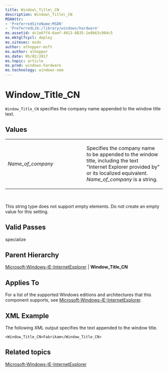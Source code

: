 ```yaml
---
title: Window\_Title\_CN
description: Window\_Title\_CN
MSHAttr:
- 'PreferredSiteName:MSDN'
- 'PreferredLib:/library/windows/hardware'
ms.assetid: dc1e6ff4-6aef-4013-8835-1e9b63c904c5
ms.mktglfcycl: deploy
ms.sitesec: msdn
author: alhopper-msft
ms.author: alhopper
ms.date: 05/02/2017
ms.topic: article
ms.prod: windows-hardware
ms.technology: windows-oem
---
```


# Window\_Title\_CN


`Window_Title_CN` specifies the company name appended to the window title text.

## Values


<table>
<colgroup>
<col width="50%" />
<col width="50%" />
</colgroup>
<tbody>
<tr class="odd">
<td><p><em>Name_of_company</em></p></td>
<td><p>Specifies the company name to be appended to the window title, including the text &quot;Internet Explorer provided by&quot; or its localized equivalent. <em>Name_of_company</em> is a string.</p></td>
</tr>
</tbody>
</table>

 

This string type does not support empty elements. Do not create an empty value for this setting.

## Valid Passes


specialize

## Parent Hierarchy


[Microsoft-Windows-IE-InternetExplorer](microsoft-windows-ie-internetexplorer.md) | **Window\_Title\_CN**

## Applies To


For a list of the supported Windows editions and architectures that this component supports, see [Microsoft-Windows-IE-InternetExplorer](microsoft-windows-ie-internetexplorer.md).

## XML Example


The following XML output specifies the text appended to the window title.

```
<Window_Title_CN>Fabrikam</Window_Title_CN>
```

## Related topics


[Microsoft-Windows-IE-InternetExplorer](microsoft-windows-ie-internetexplorer.md)

 

 







